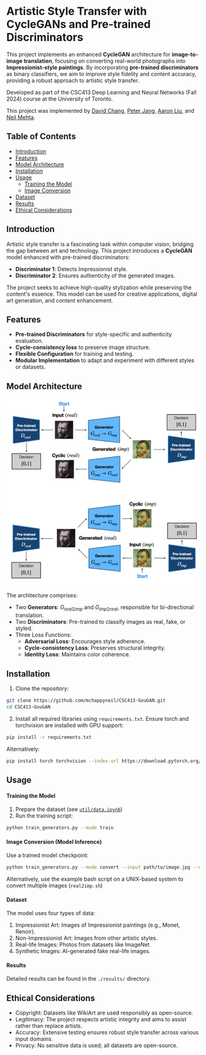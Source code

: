 # Artistic Style Transfer with CycleGANs and Pre-trained Discriminators

This project implements an enhanced **CycleGAN** architecture for **image-to-image translation**, focusing on converting real-world photographs into **Impressionist-style paintings**. By incorporating **pre-trained discriminators** as binary classifiers, we aim to improve style fidelity and content accuracy, providing a robust approach to artistic style transfer.

Developed as part of the CSC413 Deep Learning and Neural Networks (Fall 2024) course at the University of Toronto.

This project was implemented by [David Chang](https://github.com/changoug), [Peter Jang](https://github.com/peterjangml), [Aaron Liu](https://github.com/Pix3ls126), and [Neil Mehta](https://github.com/mchappyneil?tab=overview&from=2024-12-01&to=2024-12-11).

## Table of Contents
- [Introduction](#introduction)
- [Features](#features)
- [Model Architecture](#model-architecture)
- [Installation](#installation)
- [Usage](#usage)
  - [Training the Model](#training-the-model)
  - [Image Conversion](#image-conversion)
- [Dataset](#dataset)
- [Results](#results)
- [Ethical Considerations](#ethical-considerations)

## Introduction

Artistic style transfer is a fascinating task within computer vision, bridging the gap between art and technology. This project introduces a **CycleGAN** model enhanced with pre-trained discriminators:
- **Discriminator 1**: Detects Impressionist style.
- **Discriminator 2**: Ensures authenticity of the generated images.

The project seeks to achieve high-quality stylization while preserving the content's essence. This model can be used for creative applications, digital art generation, and content enhancement.

## Features

- **Pre-trained Discriminators** for style-specific and authenticity evaluation.
- **Cycle-consistency loss** to preserve image structure.
- **Flexible Configuration** for training and testing.
- **Modular Implementation** to adapt and experiment with different styles or datasets.

## Model Architecture
<p align="center">
    <img src="./util/assets/arch-general.png" alt="architecture" width="500">
</p>

The architecture comprises:
- Two **Generators**: $G_{real2imp}$ and $G_{imp2real}$, responsible for bi-directional translation.
- Two **Discriminators**: Pre-trained to classify images as real, fake, or styled.
- Three Loss Functions:
  - **Adversarial Loss**: Encourages style adherence.
  - **Cycle-consistency Loss**: Preserves structural integrity.
  - **Identity Loss**: Maintains color coherence.

## Installation

1. Clone the repository:
```bash
git clone https://github.com/mchappyneil/CSC413-GouGAN.git
cd CSC413-GouGAN
```
2. Install all required libraries using `requirements.txt`.
Ensure torch and torchvision are installed with GPU support:
```bash
pip install -r requirements.txt
```
Alternatively:
```bash
pip install torch torchvision --index-url https://download.pytorch.org/whl/cu117
```
    
## Usage
#### Training the Model
1. Prepare the dataset (see [`util/data.ipynb`](util\data.ipynb))
2. Run the training script:
```bash
python train_generators.py --mode train
```

#### Image Conversion (Model Inference)
Use a trained model checkpoint:
```bash
python train_generators.py --mode convert --input path/to/image.jpg --output path/to/output.jpg --checkpoint path/to/checkpoint.pth
```

Alternatively, use the example bash script on a UNIX-based system to convert multiple images (`real2imp.sh`)

#### Dataset
The model uses four types of data:

1. Impressionist Art: Images of Impressionist paintings (e.g., Monet, Renoir).
2. Non-Impressionist Art: Images from other artistic styles.
3. Real-life Images: Photos from datasets like ImageNet
4. Synthetic Images: AI-generated fake real-life images.


#### Results
Detailed results can be found in the `./results/` directory.

## Ethical Considerations
- Copyright: Datasets like WikiArt are used responsibly as open-source.
- Legitimacy: The project respects artistic integrity and aims to assist rather than replace artists.
- Accuracy: Extensive testing ensures robust style transfer across various input domains.
- Privacy: No sensitive data is used; all datasets are open-source.

